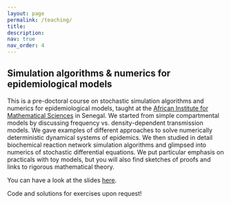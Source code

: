 ```yaml
---
layout: page
permalink: /teaching/
title: 
description:
nav: true
nav_order: 4
---
```

<h2>Simulation algorithms & numerics for epidemiological models </h2>
This is a pre-doctoral course on stochastic simulation algorithms and numerics for epidemiological models, taught at the <a href="https://aims-senegal.org/">African Institute for Mathematical Sciences</a> in Senegal. We started from simple compartmental models by discussing frequency vs. density-dependent transmission models. We gave examples of different approaches to solve numerically deterministic dynamical systems of epidemics. We then studied in detail biochemical reaction network simulation algorithms and glimpsed into numerics of stochastic differential equations. We put particular emphasis on practicals with toy models, but you will also find sketches of proofs and links to rigorous mathematical theory.

You can have a look at the slides <a href="/assets/pdf/MaModAfrica_TrainingSchoolSenegal2023_modsimul_20240111.pdf">here</a>.

Code and solutions for exercises upon request!
